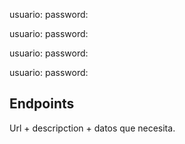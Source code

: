 usuario: 
password:

usuario: 
password:

usuario: 
password:

usuario: 
password:


## Endpoints
Url + descripction + datos que necesita. 



